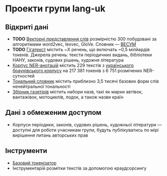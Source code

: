 # Проекти групи lang-uk

## Відкриті дані

- **TODO** [Векторні представлення слів]() розмірністю 300 побудовані за алгоритмами word2vec, lexvec, GloVe. Словник — [ВЕСУМ](https://github.com/brown-uk/dict_uk)
- **TODO** [Гігатекст]() містить ~X речень, що включать ~0,5 мілйардів токенів. Джерела речень: тексти періодичних видань, бібліотеки НАНУ, законів, судових рішень, художня література
- [Корпус NER-анотацій](https://github.com/lang-uk/ner-uk) містить 229 текстів з [українського браунівського корпусу](https://github.com/brown-uk/corpus) на 217 381 токенів з 6 751 розмічених NER-сутностей
- [Тональний словник](https://github.com/lang-uk/tone-dict-uk) містить приблизно 3,5 тисячі базових форм слів ненейтральної тональності
- [Збірник газетірів](https://github.com/lang-uk/ua-gazetteers) містить набори назв, такі як марки автівок, вантажівок, мотоциклів, лодок, а також назви країн


## Дані з обмеженим доступом

- Корпуси періодики, законів, судових рішень, художньої літератури — доступні для роботи учасникам групи, будуть публікуватись по мірі вирішення питань авторських прав


## Інструменти

- [Базовий токенізатор](https://github.com/lang-uk/tokenize-uk)
- Інструментарій розмітки текстів за допомогою краудсорсингу
